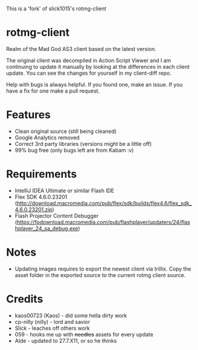 This is a 'fork' of slick1015's rotmg-client

# rotmg-client
Realm of the Mad God AS3 client based on the latest version.

The original client was decompiled in Action Script Viewer and I am continuing to update it manually by looking at the differences in each client update. You can see the changes for yourself in my client-diff repo.

Help with bugs is always helpful. If you found one, make an issue. If you have a fix for one make a pull request.

# Features

- Clean original source (still being cleaned)
- Google Analytics removed
- Correct 3rd party libraries (versions might be a little off)
- 99% bug free (only bugs left are from Kabam :v)

# Requirements

- IntelliJ IDEA Ultimate or similar Flash IDE
- Flex SDK 4.6.0.23201 (http://download.macromedia.com/pub/flex/sdk/builds/flex4.6/flex_sdk_4.6.0.23201.zip)
- Flash Projector Content Debugger (https://fpdownload.macromedia.com/pub/flashplayer/updaters/24/flashplayer_24_sa_debug.exe)

# Notes

- Updating images requires to export the newest client via trillix. Copy the asset folder in the exported source to the current rotmg client source.

# Credits

- kaos00723 (Kaos) - did some hella dirty work
- cp-nilly	(nilly) - lord and savior
- Slick - leaches off others work
- 059 - hooks me up with ~~needles~~ assets for every update
- Alde - updated to 27.7.X11, or so he thinks